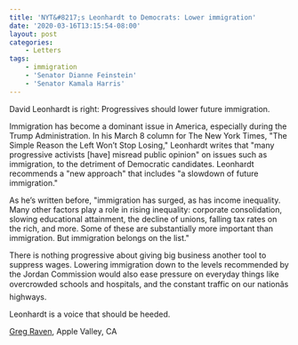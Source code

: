 ```yaml
---
title: 'NYT&#8217;s Leonhardt to Democrats: Lower immigration'
date: '2020-03-16T13:15:54-08:00'
layout: post
categories:
    - Letters
tags:
    - immigration
    - 'Senator Dianne Feinstein'
    - 'Senator Kamala Harris'
---
```


David Leonhardt is right: Progressives should lower future immigration.

Immigration has become a dominant issue in America, especially during the Trump Administration. In his March 8 column for The New York Times, "The Simple Reason the Left Won’t Stop Losing," Leonhardt writes that "many progressive activists \[have\] misread public opinion" on issues such as immigration, to the detriment of Democratic candidates. Leonhardt recommends a "new approach" that includes "a slowdown of future immigration."

As he’s written before, "immigration has surged, as has income inequality. Many other factors play a role in rising inequality: corporate consolidation, slowing educational attainment, the decline of unions, falling tax rates on the rich, and more. Some of these are substantially more important than immigration. But immigration belongs on the list."

There is nothing progressive about giving big business another tool to suppress wages. Lowering immigration down to the levels recommended by the Jordan Commission would also ease pressure on everyday things like overcrowded schools and hospitals, and the constant traffic on our nationâ&#128;&#153;s highways.

Leonhardt is a voice that should be heeded.

[Greg Raven](https://www.gregraven.org/), Apple Valley, CA